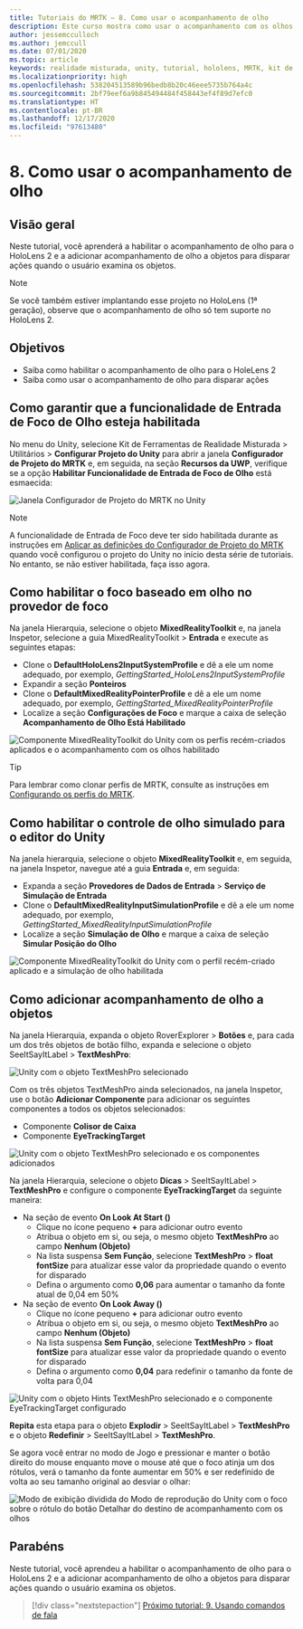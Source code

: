 ```yaml
---
title: Tutoriais do MRTK – 8. Como usar o acompanhamento de olho
description: Este curso mostra como usar o acompanhamento com os olhos com o MRTK (Kit de Ferramentas de Realidade Misturada).
author: jessemcculloch
ms.author: jemccull
ms.date: 07/01/2020
ms.topic: article
keywords: realidade misturada, unity, tutorial, hololens, MRTK, kit de ferramentas de realidade misturada, UWP, acompanhamento do olho
ms.localizationpriority: high
ms.openlocfilehash: 538204513589b96bedb8b20c46eee5735b764a4c
ms.sourcegitcommit: 2bf79eef6a9b845494484f458443ef4f89d7efc0
ms.translationtype: HT
ms.contentlocale: pt-BR
ms.lasthandoff: 12/17/2020
ms.locfileid: "97613480"
---
```

# <a name="8-using-eye-tracking"></a>8. Como usar o acompanhamento de olho

## <a name="overview"></a>Visão geral

Neste tutorial, você aprenderá a habilitar o acompanhamento de olho para o HoloLens 2 e a adicionar acompanhamento de olho a objetos para disparar ações quando o usuário examina os objetos.

> [!NOTE]
> Se você também estiver implantando esse projeto no HoloLens (1ª geração), observe que o acompanhamento de olho só tem suporte no HoloLens 2.

## <a name="objectives"></a>Objetivos

* Saiba como habilitar o acompanhamento de olho para o HoleLens 2
* Saiba como usar o acompanhamento de olho para disparar ações

## <a name="ensuring-the-eye-gaze-input-capability-is-enabled"></a>Como garantir que a funcionalidade de Entrada de Foco de Olho esteja habilitada

No menu do Unity, selecione Kit de Ferramentas de Realidade Misturada > Utilitários > **Configurar Projeto do Unity** para abrir a janela **Configurador de Projeto do MRTK** e, em seguida, na seção **Recursos da UWP**, verifique se a opção **Habilitar Funcionalidade de Entrada de Foco de Olho** está esmaecida:

![Janela Configurador de Projeto do MRTK no Unity](images/mr-learning-base/base-08-section1-step1-1.png)

> [!NOTE]
> A funcionalidade de Entrada de Foco deve ter sido habilitada durante as instruções em [Aplicar as definições do Configurador de Projeto do MRTK](mr-learning-base-02.md#1-apply-the-mrtk-project-configurator-settings) quando você configurou o projeto do Unity no início desta série de tutoriais. No entanto, se não estiver habilitada, faça isso agora.

## <a name="enabling-eye-based-gaze-in-the-gaze-provider"></a>Como habilitar o foco baseado em olho no provedor de foco

Na janela Hierarquia, selecione o objeto **MixedRealityToolkit** e, na janela Inspetor, selecione a guia MixedRealityToolkit > **Entrada** e execute as seguintes etapas:

* Clone o **DefaultHoloLens2InputSystemProfile** e dê a ele um nome adequado, por exemplo, _GettingStarted_HoloLens2InputSystemProfile_
* Expandir a seção **Ponteiros**
* Clone o **DefaultMixedRealityPointerProfile** e dê a ele um nome adequado, por exemplo, _GettingStarted_MixedRealityPointerProfile_
* Localize a seção **Configurações de Foco** e marque a caixa de seleção **Acompanhamento de Olho Está Habilitado**

![Componente MixedRealityToolkit do Unity com os perfis recém-criados aplicados e o acompanhamento com os olhos habilitado](images/mr-learning-base/base-08-section2-step1-1.png)

> [!TIP]
> Para lembrar como clonar perfis de MRTK, consulte as instruções em [Configurando os perfis do MRTK](mr-learning-base-03.md).

## <a name="enabling-simulated-eye-tracking-for-the-unity-editor"></a>Como habilitar o controle de olho simulado para o editor do Unity

Na janela hierarquia, selecione o objeto **MixedRealityToolkit** e, em seguida, na janela Inspetor, navegue até a guia **Entrada** e, em seguida:

* Expanda a seção **Provedores de Dados de Entrada** > **Serviço de Simulação de Entrada**
* Clone o **DefaultMixedRealityInputSimulationProfile** e dê a ele um nome adequado, por exemplo, _GettingStarted_MixedRealityInputSimulationProfile_
* Localize a seção **Simulação de Olho** e marque a caixa de seleção **Simular Posição do Olho**

![Componente MixedRealityToolkit do Unity com o perfil recém-criado aplicado e a simulação de olho habilitada](images/mr-learning-base/base-08-section3-step1-1.png)

## <a name="adding-eye-tracking-to-objects"></a>Como adicionar acompanhamento de olho a objetos

Na janela Hierarquia, expanda o objeto RoverExplorer > **Botões** e, para cada um dos três objetos de botão filho, expanda e selecione o objeto SeeItSayItLabel > **TextMeshPro**:

![Unity com o objeto TextMeshPro selecionado](images/mr-learning-base/base-08-section4-step1-1.png)

Com os três objetos TextMeshPro ainda selecionados, na janela Inspetor, use o botão **Adicionar Componente** para adicionar os seguintes componentes a todos os objetos selecionados:

* Componente **Colisor de Caixa**
* Componente **EyeTrackingTarget**

![Unity com o objeto TextMeshPro selecionado e os componentes adicionados](images/mr-learning-base/base-08-section4-step1-2.png)

Na janela Hierarquia, selecione o objeto **Dicas** > SeeItSayItLabel > **TextMeshPro** e configure o componente **EyeTrackingTarget** da seguinte maneira:

* Na seção de evento **On Look At Start ()**
  * Clique no ícone pequeno **+** para adicionar outro evento
  * Atribua o objeto em si, ou seja, o mesmo objeto **TextMeshPro** ao campo **Nenhum (Objeto)**
  * Na lista suspensa **Sem Função**, selecione **TextMeshPro** > **float fontSize** para atualizar esse valor da propriedade quando o evento for disparado
  * Defina o argumento como **0,06** para aumentar o tamanho da fonte atual de 0,04 em 50%
* Na seção de evento **On Look Away ()**
  * Clique no ícone pequeno **+** para adicionar outro evento
  * Atribua o objeto em si, ou seja, o mesmo objeto **TextMeshPro** ao campo **Nenhum (Objeto)**
  * Na lista suspensa **Sem Função**, selecione **TextMeshPro** > **float fontSize** para atualizar esse valor da propriedade quando o evento for disparado
  * Defina o argumento como **0,04** para redefinir o tamanho da fonte de volta para 0,04

![Unity com o objeto Hints TextMeshPro selecionado e o componente EyeTrackingTarget configurado](images/mr-learning-base/base-08-section4-step1-3.png)

**Repita** esta etapa para o objeto **Explodir** > SeeItSayItLabel > **TextMeshPro** e o objeto **Redefinir** > SeeItSayItLabel > **TextMeshPro**.

Se agora você entrar no modo de Jogo e pressionar e manter o botão direito do mouse enquanto move o mouse até que o foco atinja um dos rótulos, verá o tamanho da fonte aumentar em 50% e ser redefinido de volta ao seu tamanho original ao desviar o olhar:

![Modo de exibição dividida do Modo de reprodução do Unity com o foco sobre o rótulo do botão Detalhar do destino de acompanhamento com os olhos](images/mr-learning-base/base-08-section4-step1-4.png)

## <a name="congratulations"></a>Parabéns

Neste tutorial, você aprendeu a habilitar o acompanhamento de olho para o HoloLens 2 e a adicionar acompanhamento de olho a objetos para disparar ações quando o usuário examina os objetos.

> [!div class="nextstepaction"]
> [Próximo tutorial: 9. Usando comandos de fala](mr-learning-base-09.md)